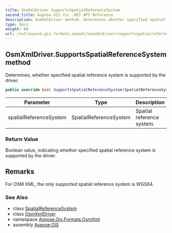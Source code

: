 ```yaml
---
title: OsmXmlDriver.SupportsSpatialReferenceSystem
second_title: Aspose.GIS for .NET API Reference
description: OsmXmlDriver method. Determines whether specified spatial reference system is supported by the driver
type: docs
weight: 60
url: /net/aspose.gis.formats.osmxml/osmxmldriver/supportsspatialreferencesystem/
---
```

## OsmXmlDriver.SupportsSpatialReferenceSystem method

Determines, whether specified spatial reference system is supported by the driver.

```csharp
public override bool SupportsSpatialReferenceSystem(SpatialReferenceSystem spatialReferenceSystem)
```

| Parameter | Type | Description |
| --- | --- | --- |
| spatialReferenceSystem | SpatialReferenceSystem | Spatial reference system. |

### Return Value

Boolean value, indicating whether specified spatial reference system is supported by the driver.

## Remarks

For OSM XML, the only supported spatial reference system is WGS84.

### See Also

* class [SpatialReferenceSystem](../../../aspose.gis.spatialreferencing/spatialreferencesystem/)
* class [OsmXmlDriver](../)
* namespace [Aspose.Gis.Formats.OsmXml](../../osmxmldriver/)
* assembly [Aspose.GIS](../../../)


